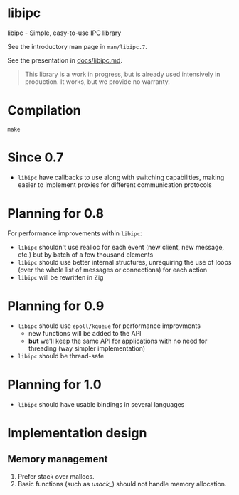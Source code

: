 
# libipc

libipc - Simple, easy-to-use IPC library

See the introductory man page in `man/libipc.7`.

See the presentation in [docs/libipc.md](docs/libipc.md).

> This library is a work in progress, but is already used intensively in production.
> It works, but we provide no warranty.

# Compilation

`make`

# Since 0.7

- `libipc` have callbacks to use along with switching capabilities, making easier to implement proxies for different communication protocols

# Planning for 0.8

For performance improvements within `libipc`:

- `libipc` shouldn't use realloc for each event (new client, new message, etc.) but by batch of a few thousand elements
- `libipc` should use better internal structures, unrequiring the use of loops (over the whole list of messages or connections) for each action
- `libipc` will be rewritten in Zig

# Planning for 0.9

- `libipc` should use `epoll/kqueue` for performance improvments
  * new functions will be added to the API
  * **but** we'll keep the same API for applications with no need for threading (way simpler implementation)
- `libipc` should be thread-safe

# Planning for 1.0

- `libipc` should have usable bindings in several languages


# Implementation design

## Memory management

1. Prefer stack over mallocs.
2. Basic functions (such as *usock_*) should not handle memory allocation.
